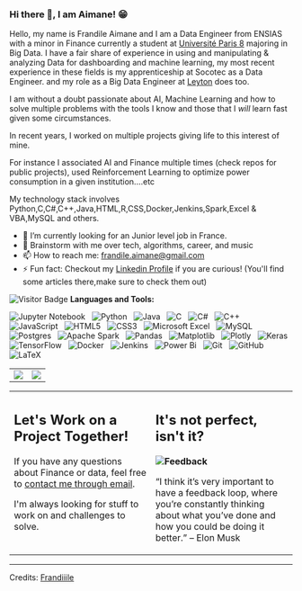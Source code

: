 ### Hi there 👋, I am Aimane! 😁
<!--
**rusty-sj/rusty-sj** is a ✨ _special_ ✨ repository because its `README.md` (this file) appears on your GitHub profile.
Here are some ideas to get you started:

- 🔭 I’m currently working on ...
- 🌱 I’m currently learning ...
- 👯 I’m looking to collaborate on ...
- 🤔 I’m looking for help with ...
- 💬 Ask me about ...
- 📫 How to reach me: ...
- 😄 Pronouns: ...
- ⚡ Fun fact: ...
- 🤔 I’m looking for help with Statistics
- 👯 I’m looking to collaborate on ...
-->

Hello, my name is Frandile Aimane and I am a Data Engineer from ENSIAS with a minor in Finance currently a student at [Université Paris 8](https://www.univ-paris8.fr/-Master-Big-Data-et-fouille-de-donnees-BD-) majoring in Big Data.
I have a fair share of experience in using and manipulating & analyzing Data for dashboarding and machine learning, my most recent experience in these fields is my apprenticeship at Socotec as a Data Engineer.
and my role as a Big Data Engineer at [Leyton](https://leyton.com/fr/) does too.

I am without a doubt passionate about AI, Machine Learning and how to solve multiple problems with the tools I know and those that I *will* learn fast given some circumstances.

In recent years, I worked on multiple projects giving life to this interest of mine.

For instance I associated AI and Finance multiple times (check repos for public projects), used Reinforcement Learning to optimize power consumption in a given institution....etc


My technology stack involves Python,C,C#,C++,Java,HTML,R,CSS,Docker,Jenkins,Spark,Excel & VBA,MySQL and others.

- 🔭 I’m currently looking for an Junior level job in France.
- 💬 Brainstorm with me over tech, algorithms, career, and music 
- 📫 How to reach me: frandile.aimane@gmail.com
- ⚡ Fun fact: Checkout my [Linkedin Profile](https://www.linkedin.com/in/aimane-frandile/) if you are curious! (You'll find some articles there,make sure to check them out)
  
![Visitor Badge](https://visitor-badge.laobi.icu/badge?page_id=frandiiile.frandiiile)
**Languages and Tools:** 


![Jupyter Notebook](https://img.shields.io/badge/jupyter-%23FA0F00.svg?style=for-the-badge&logo=jupyter&logoColor=white)&nbsp;&nbsp;
![Python](https://img.shields.io/badge/python-3670A0?style=for-the-badge&logo=python&logoColor=ffdd54)&nbsp;&nbsp;
![Java](https://img.shields.io/badge/java-%23ED8B00.svg?style=for-the-badge&logo=openjdk&logoColor=white)&nbsp;&nbsp;
![C](https://img.shields.io/badge/c-%2300599C.svg?style=for-the-badge&logo=c&logoColor=white)&nbsp;&nbsp;
![C#](https://img.shields.io/badge/c%23-%23239120.svg?style=for-the-badge&logo=c-sharp&logoColor=white)&nbsp;&nbsp;
![C++](https://img.shields.io/badge/c++-%2300599C.svg?style=for-the-badge&logo=c%2B%2B&logoColor=white)&nbsp;&nbsp;
![JavaScript](https://img.shields.io/badge/javascript-%23323330.svg?style=for-the-badge&logo=javascript&logoColor=%23F7DF1E)&nbsp;&nbsp;
![HTML5](https://img.shields.io/badge/html5-%23E34F26.svg?style=for-the-badge&logo=html5&logoColor=white)&nbsp;&nbsp;
![CSS3](https://img.shields.io/badge/css3-%231572B6.svg?style=for-the-badge&logo=css3&logoColor=white)&nbsp;&nbsp;
![Microsoft Excel](https://img.shields.io/badge/Microsoft_Excel-217346?style=for-the-badge&logo=microsoft-excel&logoColor=white)&nbsp;&nbsp;
![MySQL](https://img.shields.io/badge/mysql-%2300f.svg?style=for-the-badge&logo=mysql&logoColor=white)&nbsp;&nbsp;
![Postgres](https://img.shields.io/badge/postgres-%23316192.svg?style=for-the-badge&logo=postgresql&logoColor=white)&nbsp;&nbsp;
![Apache Spark](https://img.shields.io/badge/Apache%20Spark-FDEE21?style=flat-square&logo=apachespark&logoColor=black)&nbsp;&nbsp;
![Pandas](https://img.shields.io/badge/pandas-%23150458.svg?style=for-the-badge&logo=pandas&logoColor=white)&nbsp;&nbsp;
![Matplotlib](https://img.shields.io/badge/Matplotlib-%23ffffff.svg?style=for-the-badge&logo=Matplotlib&logoColor=black)&nbsp;&nbsp;
![Plotly](https://img.shields.io/badge/Plotly-%233F4F75.svg?style=for-the-badge&logo=plotly&logoColor=white)&nbsp;&nbsp;
![Keras](https://img.shields.io/badge/Keras-%23D00000.svg?style=for-the-badge&logo=Keras&logoColor=white)&nbsp;&nbsp;
![TensorFlow](https://img.shields.io/badge/TensorFlow-%23FF6F00.svg?style=for-the-badge&logo=TensorFlow&logoColor=white)&nbsp;&nbsp;
![Docker](https://img.shields.io/badge/docker-%230db7ed.svg?style=for-the-badge&logo=docker&logoColor=white)&nbsp;&nbsp;
![Jenkins](https://img.shields.io/badge/jenkins-%232C5263.svg?style=for-the-badge&logo=jenkins&logoColor=white)&nbsp;&nbsp;
![Power Bi](https://img.shields.io/badge/power_bi-F2C811?style=for-the-badge&logo=powerbi&logoColor=black)&nbsp;&nbsp;
![Git](https://img.shields.io/badge/git-%23F05033.svg?style=for-the-badge&logo=git&logoColor=white)&nbsp;&nbsp;
![GitHub](https://img.shields.io/badge/github-%23121011.svg?style=for-the-badge&logo=github&logoColor=white)&nbsp;&nbsp;
![LaTeX](https://img.shields.io/badge/latex-%23008080.svg?style=for-the-badge&logo=latex&logoColor=white)&nbsp;&nbsp;
<table style="border: none">
  <tr>
  <td width="50%" valign="top">
<a href=""> <img align="center" src="https://github-readme-stats.vercel.app/api?username=Frandiiile&theme=react&line_height=40&hide=css"/> </a>
    </td>
  <td width="50%" valign="top">
<a href=""> <img align="center" src="https://github-readme-stats.vercel.app/api/top-langs/?username=Frandiiile&size_weight=0.5&count_weight=0.5&theme=react&line_height=40&hide=css"/> </a>
 </td>
  </tr>
</table>



<table style="border: none">
  <tr>
  <td width="50%" valign="top">

## Let's Work on a Project Together!

If you have any questions about Finance or data, feel free to <a href="mailto:frandile.aimane@gmail.com">contact me through email</a>.

I'm always looking for stuff to work on and challenges to solve.

  </td>
  <td width="50%" valign="top">

## It's not perfect, isn't it?

**<img alt="Feedback" src="https://img.shields.io/badge/Ask%20me-anything-1abc9c.svg">**

“I think it’s very important to have a feedback loop, where you’re constantly thinking about what you’ve done and how you could be doing it better.”
– Elon Musk

  </td>
  </tr>
</table>

------
Credits: [Frandiiile](https://github.com/Frandiiile)
